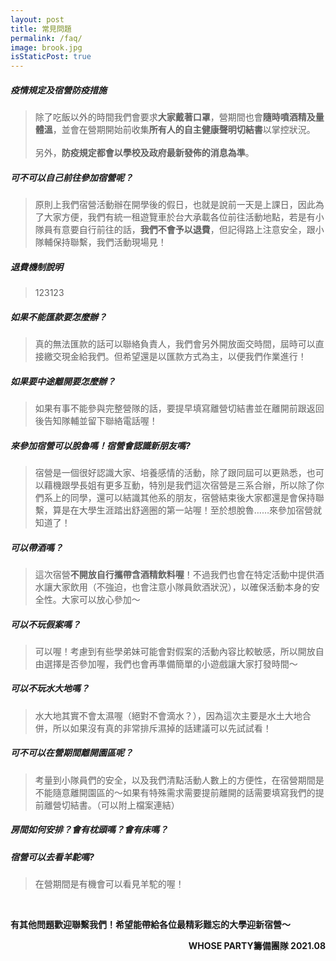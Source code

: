 ```yaml
---
layout: post
title: 常見問題
permalink: /faq/
image: brook.jpg
isStaticPost: true
---
```

##### 疫情規定及宿營防疫措施
>除了吃飯以外的時間我們會要求**大家戴著口罩**，營期間也會**隨時噴酒精及量體溫**，並會在營期開始前收集**所有人的自主健康聲明切結書**以掌控狀況。<br><br>
另外，**防疫規定都會以學校及政府最新發佈的消息為準**。

##### 可不可以自己前往參加宿營呢？
>原則上我們宿營活動辦在開學後的假日，也就是說前一天是上課日，因此為了大家方便，我們有統一租遊覽車於台大承載各位前往活動地點，若是有小隊員有意要自行前往的話，**我們不會予以退費**，但記得路上注意安全，跟小隊輔保持聯繫，我們活動現場見！

##### 退費機制說明
>123123

##### 如果不能匯款要怎麼辦？
>真的無法匯款的話可以聯絡負責人，我們會另外開放面交時間，屆時可以直接繳交現金給我們。但希望還是以匯款方式為主，以便我們作業進行！

##### 如果要中途離開要怎麼辦？
>如果有事不能參與完整營隊的話，要提早填寫離營切結書並在離開前跟返回後告知隊輔並留下聯絡電話喔！

##### 來參加宿營可以脫魯嗎！宿營會認識新朋友嗎?
>宿營是一個很好認識大家、培養感情的活動，除了跟同屆可以更熟悉，也可以藉機跟學長姐有更多互動，特別是我們這次宿營是三系合辦，所以除了你們系上的同學，還可以結識其他系的朋友，宿營結束後大家都還是會保持聯繫，算是在大學生涯踏出舒適圈的第一站喔！至於想脫魯……來參加宿營就知道了！

##### 可以帶酒嗎？
>這次宿營**不開放自行攜帶含酒精飲料喔**！不過我們也會在特定活動中提供酒水讓大家飲用（不強迫，也會注意小隊員飲酒狀況），以確保活動本身的安全性。大家可以放心參加～

##### 可以不玩假案嗎？
>可以喔！考慮到有些學弟妹可能會對假案的活動內容比較敏感，所以開放自由選擇是否參加喔，我們也會再準備簡單的小遊戲讓大家打發時間～

##### 可以不玩水大地嗎？
>水大地其實不會太濕喔（絕對不會滴水？），因為這次主要是水土大地合併，所以如果沒有真的非常排斥濕掉的話建議可以先試試看！

##### 可不可以在營期間離開園區呢？
>考量到小隊員們的安全，以及我們清點活動人數上的方便性，在宿營期間是不能隨意離開園區的～如果有特殊需求需要提前離開的話需要填寫我們的提前離營切結書。（可以附上檔案連結）

##### 房間如何安排？會有枕頭嗎？會有床嗎？
>

##### 宿營可以去看羊駝嗎?
>在營期間是有機會可以看見羊駝的喔！

<br>

**有其他問題歡迎聯繫我們！希望能帶給各位最精彩難忘的大學迎新宿營～**

**<p align="right">WHOSE PARTY籌備團隊 2021.08</p>**
